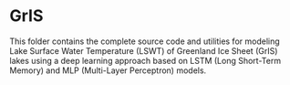 # GrIS
This folder contains the complete source code and utilities for modeling Lake Surface Water Temperature (LSWT) of Greenland Ice Sheet (GrIS) lakes using a deep learning approach based on LSTM (Long Short-Term Memory) and MLP (Multi-Layer Perceptron) models.
